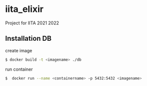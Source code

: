 # iita_elixir
Project for IITA 2021 2022

## Installation DB
create image
```sh
$ docker build -t <imagename> ./db
```
run container
```sh
$  docker run --name <containername> -p 5432:5432 <imagename>
```

